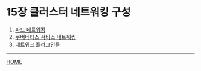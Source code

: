# 15장 클러스터 네트워킹 구성

1. [파드 네트워킹](./01.md)
2. [쿠버네티스 서비스 네트워킹](./02.md)
3. [네트워크 플러그인들](./03.md)

-----
[HOME](../README.md)

